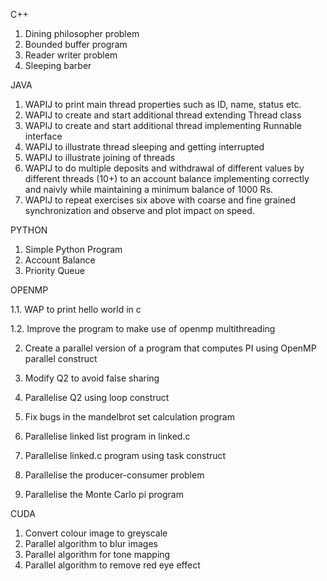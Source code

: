 C++

  1. Dining philosopher problem
  2. Bounded buffer program
  3. Reader writer problem
  4. Sleeping barber

JAVA

  1. WAPIJ to print main thread properties such as ID, name, status etc.
  2. WAPIJ to create and start additional thread extending Thread class 
  3. WAPIJ to create and start additional thread implementing Runnable interface
  4. WAPIJ to illustrate thread sleeping and getting interrupted
  5. WAPIJ to illustrate joining of threads
  6. WAPIJ to do multiple deposits and withdrawal of different values  by different threads (10+) to an account balance implementing correctly and naivly while maintaining a minimum balance of 1000 Rs.
  7. WAPIJ to repeat exercises six above with coarse and fine grained synchronization and observe and plot impact on speed. 

PYTHON

  1. Simple Python Program
  2. Account Balance
  3. Priority Queue
  
OPENMP

  1.1. WAP to print hello world in c
  
  1.2. Improve the program to make use of openmp multithreading
  
  2. Create a parallel version of a program that computes PI using OpenMP parallel construct
  
  3. Modify Q2 to avoid false sharing
  
  4. Parallelise Q2 using loop construct
  5. Fix bugs in the mandelbrot set calculation program
  6. Parallelise linked list program in linked.c
  7. Parallelise linked.c program using task construct
  8. Parallelise the producer-consumer problem
  9. Parallelise the Monte Carlo pi program
  
CUDA

  1. Convert colour image to greyscale
  2. Parallel algorithm to blur images
  3. Parallel algorithm for tone mapping
  4. Parallel algorithm to remove red eye effect
